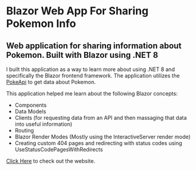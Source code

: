 # Blazor Web App For Sharing Pokemon Info

## Web application for sharing information about Pokemon. Built with Blazor using .NET 8

I built this application as a way to learn more about using .NET 8 and specifically the Blazor frontend framework.
The application utilizes the [PokeApi](https://pokeapi.co) to get data about Pokemon.

This application helped me learn about the following Blazor concepts:

* Components
* Data Models
* Clients (for requesting data from an API and then massaging that data into useful information)
* Routing
* Blazor Render Modes (Mostly using the InteractiveServer render mode)
* Creating custom 404 pages and redirecting with status codes using UseStatusCodePagesWithRedirects

[Click Here](https://pokemonapp-fbe0ftefh9czhubk.eastus-01.azurewebsites.net/) to check out the website.
